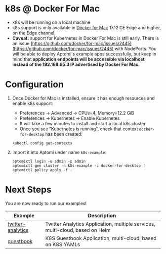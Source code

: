 # k8s @ Docker For Mac
* k8s will be running on a local machine
* k8s support is only available in [Docker for Mac](https://docs.docker.com/docker-for-mac/install/) 17.12 CE Edge and higher, on the Edge channel.
* **Caveat:** support for Kubernetes in Docker For Mac is still early. There is an issue [https://github.com/docker/for-mac/issues/2445](https://github.com/docker/for-mac/issues/2445) with
  NodePorts. You will be able to deploy Aptomi's example apps successfully, but keep in mind that **application endpoints will be accessible via localhost instead of the 192.168.65.3 IP advertised by Docker For Mac**.  

# Configuration
1. Once Docker for Mac is installed, ensure it has enough resources and enable k8s support:
    * Preferences -> Advanced -> CPUs=4, Memory=12.2 GiB 
    * Preferences -> Kubernetes -> Enable Kubernetes
    * It will take a few minutes to install and start a local k8s cluster
    * Once you see "Kubernetes is running", check that context `docker-for-desktop` has been created:
    ```
    kubectl config get-contexts
    ```   

2. Import it into Aptomi under name `k8s-example`:
    ```
    aptomictl login -u admin -p admin
    aptomictl gen cluster -n k8s-example -c docker-for-desktop | aptomictl policy apply -f -
    ```

# Next Steps
You are now ready to run our examples!

Example    | Description
-----------|------------
[twitter-analytics](../examples/twitter-analytics) | Twitter Analytics Application, multiple services, multi-cloud, based on Helm
[guestbook](../examples/guestbook) | K8S Guestbook Application, multi-cloud, based on K8S YAMLs
